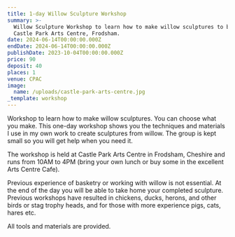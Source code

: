 ```yaml
---
title: 1-day Willow Sculpture Workshop
summary: >-
  Willow Sculpture Workshop to learn how to make willow sculptures to be held at
  Castle Park Arts Centre, Frodsham.
date: 2024-06-14T00:00:00.000Z
endDate: 2024-06-14T00:00:00.000Z
publishDate: 2023-10-04T00:00:00.000Z
price: 90
deposit: 40
places: 1
venue: CPAC
image:
  name: /uploads/castle-park-arts-centre.jpg
_template: workshop
---
```


Workshop to learn how to make willow sculptures. You can choose what you make. This one-day workshop shows you the techniques and materials I use in my own work to create sculptures from willow. The group is kept small so you will get help when you need it.

The workshop is held at Castle Park Arts Centre in Frodsham, Cheshire and runs from 10AM to 4PM (bring your own lunch or buy some in the excellent Arts Centre Cafe).

Previous experience of basketry or working with willow is not essential. At the end of the day you will be able to take home your completed sculpture. Previous workshops have resulted in chickens, ducks, herons, and other birds or stag trophy heads, and for those with more experience pigs, cats, hares etc.

All tools and materials are provided.
